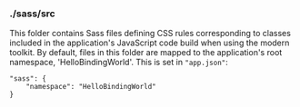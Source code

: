 ### ./sass/src

This folder contains Sass files defining CSS rules corresponding to classes
included in the application's JavaScript code build when using the modern toolkit.
By default, files in this folder are mapped to the application's root namespace, 'HelloBindingWorld'.
This is set in `"app.json"`:

    "sass": {
        "namespace": "HelloBindingWorld"
    }